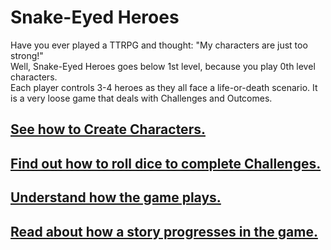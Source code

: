 # Snake-Eyed Heroes

Have you ever played a TTRPG and thought: "My characters are just too strong!"  
Well, Snake-Eyed Heroes goes below 1st level, because you play 0th level characters.  
Each player controls 3-4 heroes as they all face a life-or-death scenario.
It is a very loose game that deals with Challenges and Outcomes.

## [See how to Create Characters.](Character-Creation.md)

## [Find out how to roll dice to complete Challenges.](Rolling-Dice.md)

## [Understand how the game plays.](Playing-the-Game.md)

## [Read about how a story progresses in the game.](Story-Moments.md)
